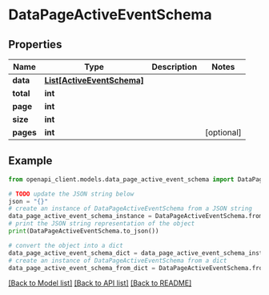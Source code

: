 # DataPageActiveEventSchema


## Properties

Name | Type | Description | Notes
------------ | ------------- | ------------- | -------------
**data** | [**List[ActiveEventSchema]**](ActiveEventSchema.md) |  | 
**total** | **int** |  | 
**page** | **int** |  | 
**size** | **int** |  | 
**pages** | **int** |  | [optional] 

## Example

```python
from openapi_client.models.data_page_active_event_schema import DataPageActiveEventSchema

# TODO update the JSON string below
json = "{}"
# create an instance of DataPageActiveEventSchema from a JSON string
data_page_active_event_schema_instance = DataPageActiveEventSchema.from_json(json)
# print the JSON string representation of the object
print(DataPageActiveEventSchema.to_json())

# convert the object into a dict
data_page_active_event_schema_dict = data_page_active_event_schema_instance.to_dict()
# create an instance of DataPageActiveEventSchema from a dict
data_page_active_event_schema_from_dict = DataPageActiveEventSchema.from_dict(data_page_active_event_schema_dict)
```
[[Back to Model list]](../README.md#documentation-for-models) [[Back to API list]](../README.md#documentation-for-api-endpoints) [[Back to README]](../README.md)


